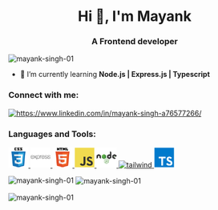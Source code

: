 <h1 align="center">Hi 👋, I'm Mayank</h1>
<h3 align="center">A Frontend developer</h3>

<p align="left"> <img src="https://komarev.com/ghpvc/?username=mayank-singh-01&label=Profile%20views&color=0e75b6&style=flat" alt="mayank-singh-01" /> </p>

- 🌱 I’m currently learning **Node.js | Express.js | Typescript**
<h3 align="left">Connect with me:</h3>
<p align="left">
<a href="https://linkedin.com/in/https://www.linkedin.com/in/mayank-singh-a76577266/" target="blank"><img align="center" src="https://raw.githubusercontent.com/rahuldkjain/github-profile-readme-generator/master/src/images/icons/Social/linked-in-alt.svg" alt="https://www.linkedin.com/in/mayank-singh-a76577266/" height="30" width="40" /></a>
</p>

<h3 align="left">Languages and Tools:</h3>
<p align="left"> <a href="https://www.w3schools.com/css/" target="_blank" rel="noreferrer"> <img src="https://raw.githubusercontent.com/devicons/devicon/master/icons/css3/css3-original-wordmark.svg" alt="css3" width="40" height="40"/> </a> <a href="https://expressjs.com" target="_blank" rel="noreferrer"> <img src="https://raw.githubusercontent.com/devicons/devicon/master/icons/express/express-original-wordmark.svg" alt="express" width="40" height="40"/> </a> <a href="https://www.w3.org/html/" target="_blank" rel="noreferrer"> <img src="https://raw.githubusercontent.com/devicons/devicon/master/icons/html5/html5-original-wordmark.svg" alt="html5" width="40" height="40"/> </a> <a href="https://developer.mozilla.org/en-US/docs/Web/JavaScript" target="_blank" rel="noreferrer"> <img src="https://raw.githubusercontent.com/devicons/devicon/master/icons/javascript/javascript-original.svg" alt="javascript" width="40" height="40"/> </a> <a href="https://nodejs.org" target="_blank" rel="noreferrer"> <img src="https://raw.githubusercontent.com/devicons/devicon/master/icons/nodejs/nodejs-original-wordmark.svg" alt="nodejs" width="40" height="40"/> </a> <a href="https://tailwindcss.com/" target="_blank" rel="noreferrer"> <img src="https://www.vectorlogo.zone/logos/tailwindcss/tailwindcss-icon.svg" alt="tailwind" width="40" height="40"/> </a> <a href="https://www.typescriptlang.org/" target="_blank" rel="noreferrer"> <img src="https://raw.githubusercontent.com/devicons/devicon/master/icons/typescript/typescript-original.svg" alt="typescript" width="40" height="40"/> </a> </p>

<p><img align="left" src="https://github-readme-stats.vercel.app/api/top-langs?username=mayank-singh-01&show_icons=true&locale=en&layout=compact" alt="mayank-singh-01" /></p>

<p>&nbsp;<img align="center" src="https://github-readme-stats.vercel.app/api?username=mayank-singh-01&show_icons=true&locale=en" alt="mayank-singh-01" /></p>

<p><img align="center" src="https://github-readme-streak-stats.herokuapp.com/?user=mayank-singh-01&" alt="mayank-singh-01" /></p>
